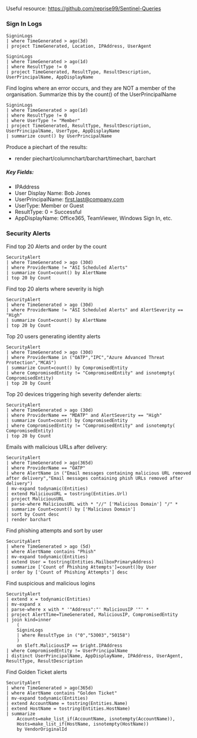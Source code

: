 Useful resource: https://github.com/reprise99/Sentinel-Queries

### Sign In Logs

```kql
SigninLogs
| where TimeGenerated > ago(3d)
| project TimeGenerated, Location, IPAddress, UserAgent
```

```kql
SigninLogs
| where TimeGenerated > ago(1d)
| where ResultType != 0
| project TimeGenerated, ResultType, ResultDescription, UserPrincipalName, AppDisplayName
```

Find logins where an error occurs, and they are NOT a member of the organisation. 
Summarize this by the count() of the UserPrincipalName
```kql
SigninLogs
| where TimeGenerated > ago(1d)
| where ResultType != 0
| where UserType != "Member"
| project TimeGenerated, ResultType, ResultDescription, UserPrincipalName, UserType, AppDisplayName
| summarize count() by UserPrincipalName
```

Produce a piechart of the results:
* render piechart/columnchart/barchart/timechart, barchart


##### Key Fields:
* IPAddress
* User Display Name: Bob Jones
* UserPrincipalName: first.last@company.com
* UserType: Member or Guest
* ResultType: 0 = Successful 
* AppDisplayName: Office365, TeamViewer, Windows Sign In, etc. 


### Security Alerts

Find top 20 Alerts and order by the count
```kql
SecurityAlert
| where TimeGenerated > ago (30d)
| where ProviderName != "ASI Scheduled Alerts"
| summarize Count=count() by AlertName
| top 20 by Count
```

Find top 20 alerts where severity is high
```kql
SecurityAlert
| where TimeGenerated > ago (30d)
| where ProviderName != "ASI Scheduled Alerts" and AlertSeverity == "High"
| summarize Count=count() by AlertName
| top 20 by Count
```

Top 20 users generating identity alerts
```kql
SecurityAlert
| where TimeGenerated > ago (30d)
| where ProviderName in ("OATP","IPC","Azure Advanced Threat Protection","MCAS")
| summarize Count=count() by CompromisedEntity
| where CompromisedEntity != "CompromisedEntity" and isnotempty( CompromisedEntity)
| top 20 by Count
```

Top 20 devices triggering high severity defender alerts:
```kql
SecurityAlert
| where TimeGenerated > ago (30d)
| where ProviderName == "MDATP" and AlertSeverity == "High"
| summarize Count=count() by CompromisedEntity
| where CompromisedEntity != "CompromisedEntity" and isnotempty( CompromisedEntity)
| top 20 by Count
```


Emails with malicious URLs after delivery:
```kql
SecurityAlert
| where TimeGenerated > ago(365d)
| where ProviderName == "OATP"
| where AlertName in ("Email messages containing malicious URL removed after delivery​","Email messages containing phish URLs removed after delivery")
| mv-expand todynamic(Entities)
| extend MaliciousURL = tostring(Entities.Url)
| project MaliciousURL
| parse-where MaliciousURL with * "//" ['Malicious Domain'] "/" *
| summarize Count=count() by ['Malicious Domain']
| sort by Count desc 
| render barchart
```


Find phishing attempts and sort by user

```kql
SecurityAlert
| where TimeGenerated > ago (5d)
| where AlertName contains "Phish"
| mv-expand todynamic(Entities)
| extend User = tostring(Entities.MailboxPrimaryAddress)
| summarize ['Count of Phishing Attempts']=count()by User
| order by ['Count of Phishing Attempts'] desc
```

Find suspicious and malicious logins
```kql
SecurityAlert
| extend x = todynamic(Entities)
| mv-expand x
| parse-where x with * '"Address":"' MaliciousIP '"' *
| project AlertTime=TimeGenerated, MaliciousIP, CompromisedEntity
| join kind=inner
    (
    SigninLogs
    | where ResultType in ("0","53003","50158")
    )
    on $left.MaliciousIP == $right.IPAddress
| where CompromisedEntity != UserPrincipalName
| distinct UserPrincipalName, AppDisplayName, IPAddress, UserAgent, ResultType, ResultDescription
```

Find Golden Ticket alerts
```kql
SecurityAlert
| where TimeGenerated > ago(365d)
| where AlertName contains "Golden Ticket"
| mv-expand todynamic(Entities)
| extend AccountName = tostring(Entities.Name)
| extend HostName = tostring(Entities.HostName)
| summarize
    Accounts=make_list_if(AccountName, isnotempty(AccountName)),
    Hosts=make_list_if(HostName, isnotempty(HostName))
    by VendorOriginalId
```
